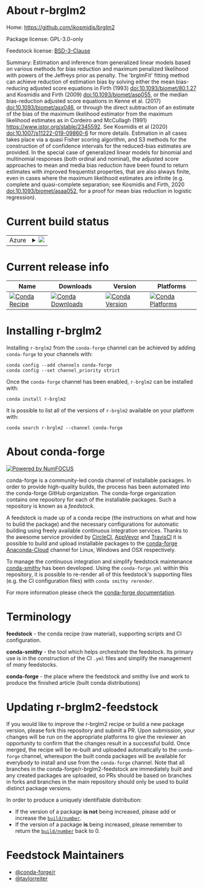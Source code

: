 About r-brglm2
==============

Home: https://github.com/ikosmidis/brglm2

Package license: GPL-3.0-only

Feedstock license: [BSD-3-Clause](https://github.com/conda-forge/r-brglm2-feedstock/blob/master/LICENSE.txt)

Summary: Estimation and inference from generalized linear models based on various methods for bias reduction and maximum penalized likelihood with powers of the Jeffreys prior as penalty. The 'brglmFit' fitting method can achieve reduction of estimation bias by solving either the mean bias-reducing adjusted score equations in Firth (1993) <doi:10.1093/biomet/80.1.27> and Kosmidis and Firth (2009) <doi:10.1093/biomet/asp055>, or the median bias-reduction adjusted score equations in Kenne et al. (2017) <doi:10.1093/biomet/asx046>, or through the direct subtraction of an estimate of the bias of the maximum likelihood estimator from the maximum likelihood estimates as in Cordeiro and McCullagh (1991) <https://www.jstor.org/stable/2345592>. See Kosmidis et al (2020) <doi:10.1007/s11222-019-09860-6> for more details. Estimation in all cases takes place via a quasi Fisher scoring algorithm, and S3 methods for the construction of of confidence intervals for the reduced-bias estimates are provided. In the special case of generalized linear models for binomial and multinomial responses (both ordinal and nominal), the adjusted score approaches to mean and media bias reduction have been found to return estimates with improved frequentist properties, that are also always finite, even in cases where the maximum likelihood estimates are infinite (e.g. complete and quasi-complete separation; see Kosmidis and Firth, 2020 <doi:10.1093/biomet/asaa052>, for a proof for mean bias reduction in logistic regression).

Current build status
====================


<table>
    
  <tr>
    <td>Azure</td>
    <td>
      <details>
        <summary>
          <a href="https://dev.azure.com/conda-forge/feedstock-builds/_build/latest?definitionId=8908&branchName=master">
            <img src="https://dev.azure.com/conda-forge/feedstock-builds/_apis/build/status/r-brglm2-feedstock?branchName=master">
          </a>
        </summary>
        <table>
          <thead><tr><th>Variant</th><th>Status</th></tr></thead>
          <tbody><tr>
              <td>linux_64_r_base4.0</td>
              <td>
                <a href="https://dev.azure.com/conda-forge/feedstock-builds/_build/latest?definitionId=8908&branchName=master">
                  <img src="https://dev.azure.com/conda-forge/feedstock-builds/_apis/build/status/r-brglm2-feedstock?branchName=master&jobName=linux&configuration=linux_64_r_base4.0" alt="variant">
                </a>
              </td>
            </tr><tr>
              <td>linux_64_r_base4.1</td>
              <td>
                <a href="https://dev.azure.com/conda-forge/feedstock-builds/_build/latest?definitionId=8908&branchName=master">
                  <img src="https://dev.azure.com/conda-forge/feedstock-builds/_apis/build/status/r-brglm2-feedstock?branchName=master&jobName=linux&configuration=linux_64_r_base4.1" alt="variant">
                </a>
              </td>
            </tr><tr>
              <td>osx_64_r_base4.0</td>
              <td>
                <a href="https://dev.azure.com/conda-forge/feedstock-builds/_build/latest?definitionId=8908&branchName=master">
                  <img src="https://dev.azure.com/conda-forge/feedstock-builds/_apis/build/status/r-brglm2-feedstock?branchName=master&jobName=osx&configuration=osx_64_r_base4.0" alt="variant">
                </a>
              </td>
            </tr><tr>
              <td>osx_64_r_base4.1</td>
              <td>
                <a href="https://dev.azure.com/conda-forge/feedstock-builds/_build/latest?definitionId=8908&branchName=master">
                  <img src="https://dev.azure.com/conda-forge/feedstock-builds/_apis/build/status/r-brglm2-feedstock?branchName=master&jobName=osx&configuration=osx_64_r_base4.1" alt="variant">
                </a>
              </td>
            </tr><tr>
              <td>win_64_r_base4.0</td>
              <td>
                <a href="https://dev.azure.com/conda-forge/feedstock-builds/_build/latest?definitionId=8908&branchName=master">
                  <img src="https://dev.azure.com/conda-forge/feedstock-builds/_apis/build/status/r-brglm2-feedstock?branchName=master&jobName=win&configuration=win_64_r_base4.0" alt="variant">
                </a>
              </td>
            </tr><tr>
              <td>win_64_r_base4.1</td>
              <td>
                <a href="https://dev.azure.com/conda-forge/feedstock-builds/_build/latest?definitionId=8908&branchName=master">
                  <img src="https://dev.azure.com/conda-forge/feedstock-builds/_apis/build/status/r-brglm2-feedstock?branchName=master&jobName=win&configuration=win_64_r_base4.1" alt="variant">
                </a>
              </td>
            </tr>
          </tbody>
        </table>
      </details>
    </td>
  </tr>
</table>

Current release info
====================

| Name | Downloads | Version | Platforms |
| --- | --- | --- | --- |
| [![Conda Recipe](https://img.shields.io/badge/recipe-r--brglm2-green.svg)](https://anaconda.org/conda-forge/r-brglm2) | [![Conda Downloads](https://img.shields.io/conda/dn/conda-forge/r-brglm2.svg)](https://anaconda.org/conda-forge/r-brglm2) | [![Conda Version](https://img.shields.io/conda/vn/conda-forge/r-brglm2.svg)](https://anaconda.org/conda-forge/r-brglm2) | [![Conda Platforms](https://img.shields.io/conda/pn/conda-forge/r-brglm2.svg)](https://anaconda.org/conda-forge/r-brglm2) |

Installing r-brglm2
===================

Installing `r-brglm2` from the `conda-forge` channel can be achieved by adding `conda-forge` to your channels with:

```
conda config --add channels conda-forge
conda config --set channel_priority strict
```

Once the `conda-forge` channel has been enabled, `r-brglm2` can be installed with:

```
conda install r-brglm2
```

It is possible to list all of the versions of `r-brglm2` available on your platform with:

```
conda search r-brglm2 --channel conda-forge
```


About conda-forge
=================

[![Powered by NumFOCUS](https://img.shields.io/badge/powered%20by-NumFOCUS-orange.svg?style=flat&colorA=E1523D&colorB=007D8A)](http://numfocus.org)

conda-forge is a community-led conda channel of installable packages.
In order to provide high-quality builds, the process has been automated into the
conda-forge GitHub organization. The conda-forge organization contains one repository
for each of the installable packages. Such a repository is known as a *feedstock*.

A feedstock is made up of a conda recipe (the instructions on what and how to build
the package) and the necessary configurations for automatic building using freely
available continuous integration services. Thanks to the awesome service provided by
[CircleCI](https://circleci.com/), [AppVeyor](https://www.appveyor.com/)
and [TravisCI](https://travis-ci.com/) it is possible to build and upload installable
packages to the [conda-forge](https://anaconda.org/conda-forge)
[Anaconda-Cloud](https://anaconda.org/) channel for Linux, Windows and OSX respectively.

To manage the continuous integration and simplify feedstock maintenance
[conda-smithy](https://github.com/conda-forge/conda-smithy) has been developed.
Using the ``conda-forge.yml`` within this repository, it is possible to re-render all of
this feedstock's supporting files (e.g. the CI configuration files) with ``conda smithy rerender``.

For more information please check the [conda-forge documentation](https://conda-forge.org/docs/).

Terminology
===========

**feedstock** - the conda recipe (raw material), supporting scripts and CI configuration.

**conda-smithy** - the tool which helps orchestrate the feedstock.
                   Its primary use is in the construction of the CI ``.yml`` files
                   and simplify the management of *many* feedstocks.

**conda-forge** - the place where the feedstock and smithy live and work to
                  produce the finished article (built conda distributions)


Updating r-brglm2-feedstock
===========================

If you would like to improve the r-brglm2 recipe or build a new
package version, please fork this repository and submit a PR. Upon submission,
your changes will be run on the appropriate platforms to give the reviewer an
opportunity to confirm that the changes result in a successful build. Once
merged, the recipe will be re-built and uploaded automatically to the
`conda-forge` channel, whereupon the built conda packages will be available for
everybody to install and use from the `conda-forge` channel.
Note that all branches in the conda-forge/r-brglm2-feedstock are
immediately built and any created packages are uploaded, so PRs should be based
on branches in forks and branches in the main repository should only be used to
build distinct package versions.

In order to produce a uniquely identifiable distribution:
 * If the version of a package **is not** being increased, please add or increase
   the [``build/number``](https://docs.conda.io/projects/conda-build/en/latest/resources/define-metadata.html#build-number-and-string).
 * If the version of a package **is** being increased, please remember to return
   the [``build/number``](https://docs.conda.io/projects/conda-build/en/latest/resources/define-metadata.html#build-number-and-string)
   back to 0.

Feedstock Maintainers
=====================

* [@conda-forge/r](https://github.com/conda-forge/r/)
* [@taylorreiter](https://github.com/taylorreiter/)

